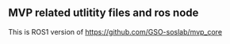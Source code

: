 ## MVP related utlitity files and ros node

This is ROS1 version of https://github.com/GSO-soslab/mvp_core
